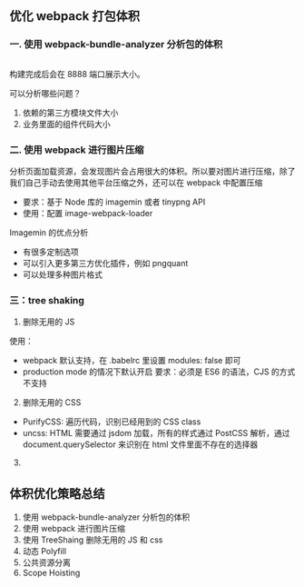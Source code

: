 ## 优化 webpack 打包体积

### 一. 使用 webpack-bundle-analyzer 分析包的体积

```js
```

构建完成后会在 8888 端口展示大小。

可以分析哪些问题？

1. 依赖的第三方模块文件大小
2. 业务里面的组件代码大小

### 二. 使用 webpack 进行图片压缩

分析页面加载资源，会发现图片会占用很大的体积。所以要对图片进行压缩，除了我们自己手动去使用其他平台压缩之外，还可以在 webpack 中配置压缩

-   要求：基于 Node 库的 imagemin 或者 tinypng API
-   使用：配置 image-webpack-loader

Imagemin 的优点分析

-   有很多定制选项
-   可以引入更多第三方优化插件，例如 pngquant
-   可以处理多种图片格式

### 三：tree shaking

1. 删除无用的 JS

使用：

-   webpack 默认支持，在 .babelrc 里设置 modules: false 即可
-   production mode 的情况下默认开启
    要求：必须是 ES6 的语法，CJS 的方式不支持

2. 删除无用的 CSS

-   PurifyCSS: 遍历代码，识别已经用到的 CSS class
-   uncss: HTML 需要通过 jsdom 加载，所有的样式通过 PostCSS 解析，通过 document.querySelector 来识别在 html 文件里面不存在的选择器

3.

## 体积优化策略总结

1. 使用 webpack-bundle-analyzer 分析包的体积
2. 使用 webpack 进行图片压缩
3. 使用 TreeShaing 删除无用的 JS 和 css
4. 动态 Polyfill
5. 公共资源分离
6. Scope Hoisting
